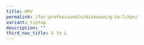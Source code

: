 ```yaml
---
title: HPV
permalink: /for-professionals/diseases/g-to-l/hpv/
variant: tiptap
description: ""
third_nav_title: G to L
---
```

<p></p>